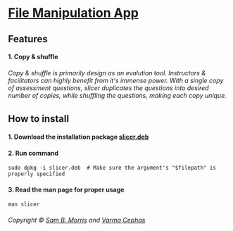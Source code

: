 # [File Manipulation App](https://github.com/divinestylus/slicer)

## Features
#### 1. Copy & shuffle

###### Copy & shuffle is primarily design as an evalution tool. Instructors & facilitators can highly benefit from it's immense power. With a single copy of assessment questions, slicer duplicates the questions into desired number of copies, while shuffling the questions, making each copy unique.

## How to install
#### 1. Download the installation package [slicer.deb](https://github.com/divinestylus/slicer/blob/main/slicer.deb)

#### 2. Run command 
```
sudo dpkg -i slicer.deb  # Make sure the argument's "$filepath" is properly specified 
```
#### 3. Read the man page for proper usage
```
man slicer
```
###### Copyright &copy; [Sam B. Morris](https://github.com/divinestylus) and [Varma Cephas](https://github.com/varma-cephas)
